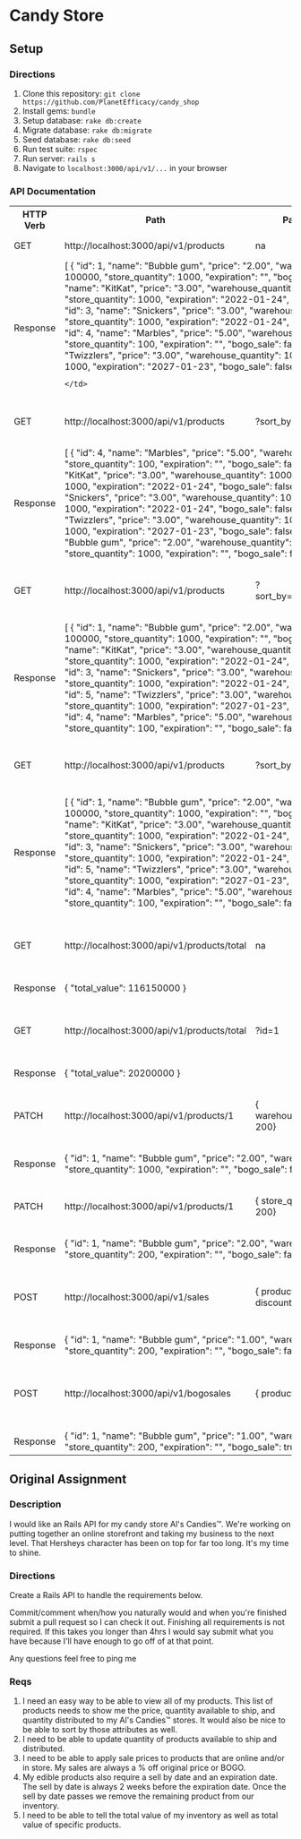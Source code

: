 # Candy Store
## Setup
### Directions

1. Clone this repository: `git clone https://github.com/PlanetEfficacy/candy_shop`
2. Install gems: `bundle`
3. Setup database: `rake db:create`
4. Migrate database: `rake db:migrate`
5. Seed database: `rake db:seed`
6. Run test suite: `rspec`
7. Run server: `rails s`
8. Navigate to `localhost:3000/api/v1/...` in your browser

### API Documentation

<table>
  <tr>
    <th>HTTP Verb</th>
    <th>Path</th>
    <th>Params</th>
    <th>Description</th>
  </tr>
  <tr>
    <td>GET</td>
    <td>http://localhost:3000/api/v1/products</td>
    <td>na</td>
    <td>Gets all products</td>
  </tr>
  <tr>
    <td>Response</td>
    <td colspan="3">
    [
    {
    "id": 1,
    "name": "Bubble gum",
    "price": "2.00",
    "warehouse_quantity": 100000,
    "store_quantity": 1000,
    "expiration": "",
    "bogo_sale": false
  },
  {
    "id": 2,
    "name": "KitKat",
    "price": "3.00",
    "warehouse_quantity": 100000,
    "store_quantity": 1000,
    "expiration": "2022-01-24",
    "bogo_sale": false
  },
  {
    "id": 3,
    "name": "Snickers",
    "price": "3.00",
    "warehouse_quantity": 100000,
    "store_quantity": 1000,
    "expiration": "2022-01-24",
    "bogo_sale": false
  },
  {
    "id": 4,
    "name": "Marbles",
    "price": "5.00",
    "warehouse_quantity": 10000,
    "store_quantity": 100,
    "expiration": "",
    "bogo_sale": false
  },
  {
    "id": 5,
    "name": "Twizzlers",
    "price": "3.00",
    "warehouse_quantity": 100000,
    "store_quantity": 1000,
    "expiration": "2027-01-23",
    "bogo_sale": false
  }
]

    </td>
  </tr>
  <tr>
    <td>GET</td>
    <td>http://localhost:3000/api/v1/products</td>
    <td>?sort_by=price</td>
    <td>Gets all products sorted by price</td>
  </tr>
  <tr>
  <td>Response</td>
  <td colspan="3">
    [
  {
    "id": 4,
    "name": "Marbles",
    "price": "5.00",
    "warehouse_quantity": 10000,
    "store_quantity": 100,
    "expiration": "",
    "bogo_sale": false
  },
  {
    "id": 2,
    "name": "KitKat",
    "price": "3.00",
    "warehouse_quantity": 100000,
    "store_quantity": 1000,
    "expiration": "2022-01-24",
    "bogo_sale": false
  },
  {
    "id": 3,
    "name": "Snickers",
    "price": "3.00",
    "warehouse_quantity": 100000,
    "store_quantity": 1000,
    "expiration": "2022-01-24",
    "bogo_sale": false
  },
  {
    "id": 5,
    "name": "Twizzlers",
    "price": "3.00",
    "warehouse_quantity": 100000,
    "store_quantity": 1000,
    "expiration": "2027-01-23",
    "bogo_sale": false
  },
  {
    "id": 1,
    "name": "Bubble gum",
    "price": "2.00",
    "warehouse_quantity": 100000,
    "store_quantity": 1000,
    "expiration": "",
    "bogo_sale": false
  }
]`
    </td>
  </tr>
  <tr>
    <td>GET</td>
    <td>http://localhost:3000/api/v1/products</td>
    <td>?sort_by=warehouse</td>
    <td>Gets all products sorted by warehouse quantity</td>
  </tr>
  <tr>
  <td>Response</td>
  <td colspan="3">
    [
  {
    "id": 1,
    "name": "Bubble gum",
    "price": "2.00",
    "warehouse_quantity": 100000,
    "store_quantity": 1000,
    "expiration": "",
    "bogo_sale": false
  },
  {
    "id": 2,
    "name": "KitKat",
    "price": "3.00",
    "warehouse_quantity": 100000,
    "store_quantity": 1000,
    "expiration": "2022-01-24",
    "bogo_sale": false
  },
  {
    "id": 3,
    "name": "Snickers",
    "price": "3.00",
    "warehouse_quantity": 100000,
    "store_quantity": 1000,
    "expiration": "2022-01-24",
    "bogo_sale": false
  },
  {
    "id": 5,
    "name": "Twizzlers",
    "price": "3.00",
    "warehouse_quantity": 100000,
    "store_quantity": 1000,
    "expiration": "2027-01-23",
    "bogo_sale": false
  },
  {
    "id": 4,
    "name": "Marbles",
    "price": "5.00",
    "warehouse_quantity": 10000,
    "store_quantity": 100,
    "expiration": "",
    "bogo_sale": false
  }
]
    </td>
  </tr>
  <tr>
    <td>GET</td>
    <td>http://localhost:3000/api/v1/products</td>
    <td>?sort_by=store</td>
    <td>Gets all products sorted by store quantity</td>
  </tr>
  <tr>
  <td>Response</td>
  <td colspan="3">
    [
  {
    "id": 1,
    "name": "Bubble gum",
    "price": "2.00",
    "warehouse_quantity": 100000,
    "store_quantity": 1000,
    "expiration": "",
    "bogo_sale": false
  },
  {
    "id": 2,
    "name": "KitKat",
    "price": "3.00",
    "warehouse_quantity": 100000,
    "store_quantity": 1000,
    "expiration": "2022-01-24",
    "bogo_sale": false
  },
  {
    "id": 3,
    "name": "Snickers",
    "price": "3.00",
    "warehouse_quantity": 100000,
    "store_quantity": 1000,
    "expiration": "2022-01-24",
    "bogo_sale": false
  },
  {
    "id": 5,
    "name": "Twizzlers",
    "price": "3.00",
    "warehouse_quantity": 100000,
    "store_quantity": 1000,
    "expiration": "2027-01-23",
    "bogo_sale": false
  },
  {
    "id": 4,
    "name": "Marbles",
    "price": "5.00",
    "warehouse_quantity": 10000,
    "store_quantity": 100,
    "expiration": "",
    "bogo_sale": false
  }
]
    </td>
  </tr>
  <tr>
    <td>GET</td>
    <td>http://localhost:3000/api/v1/products/total</td>
    <td>na</td>
    <td>Gets total value of unexpired products in inventory in cents</td>
  </tr>
  <tr>
  <td>Response</td>
  <td colspan="3">
    {
  "total_value": 116150000
}
    </td>
  </tr>
  <tr>
    <td>GET</td>
    <td>http://localhost:3000/api/v1/products/total</td>
    <td>?id=1</td>
    <td>Gets total value of product with id 1 in inventory in cents</td>
  </tr>
  <tr>
  <td>Response</td>
  <td colspan="3">
    {
  "total_value": 20200000
}
    </td>
  </tr>
  <tr>
    <td>PATCH</td>
    <td>http://localhost:3000/api/v1/products/1</td>
    <td>{ warehouse_quantity: 200}</td>
    <td>Updates the warehouse quantity of a given product</td>
  </tr>
  <tr>
  <td>Response</td>
  <td colspan="3">
    {
  "id": 1,
  "name": "Bubble gum",
  "price": "2.00",
  "warehouse_quantity": 200,
  "store_quantity": 1000,
  "expiration": "",
  "bogo_sale": false
}
    </td>
  </tr>
  <tr>
    <td>PATCH</td>
    <td>http://localhost:3000/api/v1/products/1</td>
    <td>{ store_quantity: 200}</td>
    <td>Updates the store quantity of a given product</td>
  </tr>
  <tr>
  <td>Response</td>
  <td colspan="3">
    {
  "id": 1,
  "name": "Bubble gum",
  "price": "2.00",
  "warehouse_quantity": 200,
  "store_quantity": 200,
  "expiration": "",
  "bogo_sale": false
}
    </td>
  </tr>
  <tr>
    <td>POST</td>
    <td>http://localhost:3000/api/v1/sales</td>
    <td>{ product: 1, discount: 50 }</td>
    <td>Discounts the given products price by a given percent</td>
  </tr>
  <tr>
  <td>Response</td>
  <td colspan="3">
    {
  "id": 1,
  "name": "Bubble gum",
  "price": "1.00",
  "warehouse_quantity": 200,
  "store_quantity": 200,
  "expiration": "",
  "bogo_sale": false
}
    </td>
  </tr>
  <tr>
    <td>POST</td>
    <td>http://localhost:3000/api/v1/bogosales</td>
    <td>{ product: 1 }</td>
    <td>Discounts the given products price by a given percent</td>
  </tr>
  <tr>
  <td>Response</td>
  <td colspan="3">
    {
  "id": 1,
  "name": "Bubble gum",
  "price": "1.00",
  "warehouse_quantity": 200,
  "store_quantity": 200,
  "expiration": "",
  "bogo_sale": true
}
    </td>
  </tr>
</table>



## Original Assignment
### Description
I would like an Rails API for my candy store Al's Candies™. We're working on putting together an online storefront and taking my business to the next level. That Hersheys character has been on top for far too long. It's my time to shine.

### Directions

Create a Rails API to handle the requirements below.

Commit/comment when/how you naturally would and when you're finished submit a pull request so I can check it out. Finishing all requirements is not required. If this takes you longer than 4hrs I would say submit what you have because I'll have enough to go off of at that point.

Any questions feel free to ping me

### Reqs

1. I need an easy way to be able to view all of my products. This list of products needs to show me the price, quantity available to ship, and quantity distributed to my Al's Candies™  stores.  It would also be nice to be able to sort by those attributes as well.
2. I need to be able to update quantity of products available to ship and distributed.
3. I need to be able to apply sale prices to products that are online and/or in store. My sales are always a % off original price or BOGO.
4. My edible products also require a sell by date and an expiration date. The sell by date is always 2 weeks before the expiration date. Once the sell by date passes we remove the remaining product from our inventory.
5. I need to be able to tell the total value of my inventory as well as total value of specific products.
